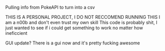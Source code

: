 Pulling info from PokeAPI to turn into a csv

THIS IS A PERSONAL PROJECT, I DO NOT RECCOMEND RUNNING THIS I am a n00b and don't even trust my own skill This code is probably shit, I just wanted to see if i could get something to work no matter how ineficcient

GUI update? There is a gui now and it's pretty fucking awesome

